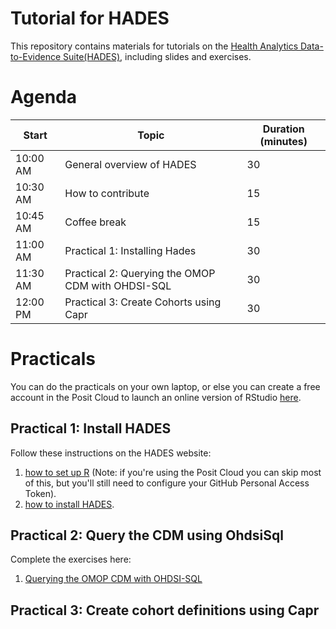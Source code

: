 Tutorial for HADES
==================

This repository contains materials for tutorials on the [Health Analytics Data-to-Evidence Suite(HADES)](https://ohdsi.github.io/Hades/), including slides and exercises.

# Agenda

Start | Topic | Duration (minutes)
------|-------|-------------------
10:00 AM | General overview of HADES | 30
10:30 AM | How to contribute | 15
10:45 AM | Coffee break | 15
11:00 AM | Practical 1: Installing Hades | 30
11:30 AM | Practical 2: Querying the OMOP CDM with OHDSI-SQL | 30
12:00 PM | Practical 3: Create Cohorts using Capr | 30


# Practicals

You can do the practicals on your own laptop, or else you can create a free account in the Posit Cloud to launch an online version of RStudio [here](https://posit.cloud/).


## Practical 1: Install HADES

Follow these instructions on the HADES website:

1. [how to set up R](https://ohdsi.github.io/Hades/rSetup.html) (Note: if you're using the Posit Cloud you can skip most of this, but you'll still need to configure your GitHub Personal Access Token).
2. [how to install HADES](https://ohdsi.github.io/Hades/installingHades.html).



## Practical 2: Query the CDM using OhdsiSql

Complete the exercises here: 

1. [Querying the OMOP CDM with OHDSI-SQL](https://ohdsi.github.io/Tutorial-Hades/QueryingUsingOhdsiSql.html)


## Practical 3: Create cohort definitions using Capr
